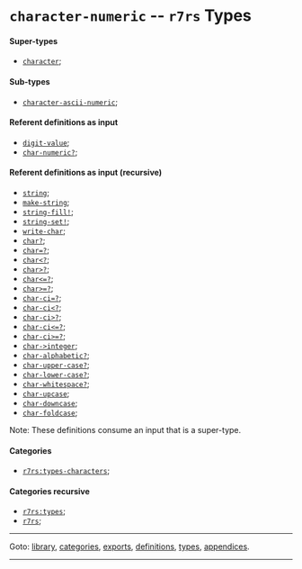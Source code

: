 

<a id='type__r7rs__character-numeric'></a>

# `character-numeric` -- `r7rs` Types


<a id='type__r7rs__character-numeric__super-types'></a>

#### Super-types

 * [`character`](../../r7rs/types/character.md#type__r7rs__character);


<a id='type__r7rs__character-numeric__sub-types'></a>

#### Sub-types

 * [`character-ascii-numeric`](../../r7rs/types/character-ascii-numeric.md#type__r7rs__character-ascii-numeric);


<a id='type__r7rs__character-numeric__referent-definitions-input'></a>

#### Referent definitions as input

 * [`digit-value`](../../r7rs/definitions/digit-value.md#definition__r7rs__digit-value);
 * [`char-numeric?`](../../r7rs/definitions/char-numeric_3f.md#definition__r7rs__char-numeric_3f);


<a id='type__r7rs__character-numeric__referent-definitions-input-recursive'></a>

#### Referent definitions as input (recursive)

 * [`string`](../../r7rs/definitions/string.md#definition__r7rs__string);
 * [`make-string`](../../r7rs/definitions/make-string.md#definition__r7rs__make-string);
 * [`string-fill!`](../../r7rs/definitions/string-fill_21.md#definition__r7rs__string-fill_21);
 * [`string-set!`](../../r7rs/definitions/string-set_21.md#definition__r7rs__string-set_21);
 * [`write-char`](../../r7rs/definitions/write-char.md#definition__r7rs__write-char);
 * [`char?`](../../r7rs/definitions/char_3f.md#definition__r7rs__char_3f);
 * [`char=?`](../../r7rs/definitions/char_3d_3f.md#definition__r7rs__char_3d_3f);
 * [`char<?`](../../r7rs/definitions/char_3c_3f.md#definition__r7rs__char_3c_3f);
 * [`char>?`](../../r7rs/definitions/char_3e_3f.md#definition__r7rs__char_3e_3f);
 * [`char<=?`](../../r7rs/definitions/char_3c_3d_3f.md#definition__r7rs__char_3c_3d_3f);
 * [`char>=?`](../../r7rs/definitions/char_3e_3d_3f.md#definition__r7rs__char_3e_3d_3f);
 * [`char-ci=?`](../../r7rs/definitions/char-ci_3d_3f.md#definition__r7rs__char-ci_3d_3f);
 * [`char-ci<?`](../../r7rs/definitions/char-ci_3c_3f.md#definition__r7rs__char-ci_3c_3f);
 * [`char-ci>?`](../../r7rs/definitions/char-ci_3e_3f.md#definition__r7rs__char-ci_3e_3f);
 * [`char-ci<=?`](../../r7rs/definitions/char-ci_3c_3d_3f.md#definition__r7rs__char-ci_3c_3d_3f);
 * [`char-ci>=?`](../../r7rs/definitions/char-ci_3e_3d_3f.md#definition__r7rs__char-ci_3e_3d_3f);
 * [`char->integer`](../../r7rs/definitions/char-_3e_integer.md#definition__r7rs__char-_3e_integer);
 * [`char-alphabetic?`](../../r7rs/definitions/char-alphabetic_3f.md#definition__r7rs__char-alphabetic_3f);
 * [`char-upper-case?`](../../r7rs/definitions/char-upper-case_3f.md#definition__r7rs__char-upper-case_3f);
 * [`char-lower-case?`](../../r7rs/definitions/char-lower-case_3f.md#definition__r7rs__char-lower-case_3f);
 * [`char-whitespace?`](../../r7rs/definitions/char-whitespace_3f.md#definition__r7rs__char-whitespace_3f);
 * [`char-upcase`](../../r7rs/definitions/char-upcase.md#definition__r7rs__char-upcase);
 * [`char-downcase`](../../r7rs/definitions/char-downcase.md#definition__r7rs__char-downcase);
 * [`char-foldcase`](../../r7rs/definitions/char-foldcase.md#definition__r7rs__char-foldcase);

Note:  These definitions consume an input that is a super-type.


<a id='type__r7rs__character-numeric__categories'></a>

#### Categories

 * [`r7rs:types-characters`](../../r7rs/categories/r7rs_3a_types-characters.md#category__r7rs__r7rs_3a_types-characters);


<a id='type__r7rs__character-numeric__categories-recursive'></a>

#### Categories recursive

 * [`r7rs:types`](../../r7rs/categories/r7rs_3a_types.md#category__r7rs__r7rs_3a_types);
 * [`r7rs`](../../r7rs/categories/r7rs.md#category__r7rs__r7rs);

----

Goto: [library](../../r7rs/_index.md#library__r7rs), [categories](../../r7rs/categories/_index.md#toc__r7rs__categories), [exports](../../r7rs/exports/_index.md#toc__r7rs__exports), [definitions](../../r7rs/definitions/_index.md#toc__r7rs__definitions), [types](../../r7rs/types/_index.md#toc__r7rs__types), [appendices](../../r7rs/appendices/_index.md#toc__r7rs__appendices).

----


